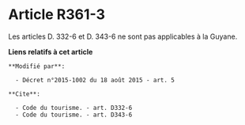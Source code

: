 # Article R361-3

Les articles D. 332-6 et D. 343-6 ne sont pas applicables à la Guyane.

**Liens relatifs à cet article**

	**Modifié par**:

	  - Décret n°2015-1002 du 18 août 2015 - art. 5

	**Cite**:

	  - Code du tourisme. - art. D332-6
	  - Code du tourisme. - art. D343-6
